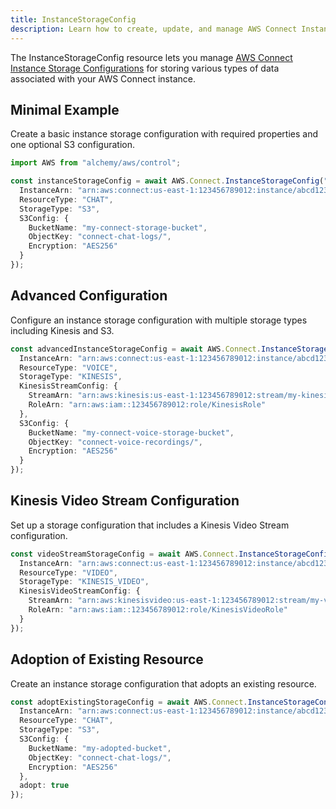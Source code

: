 ```yaml
---
title: InstanceStorageConfig
description: Learn how to create, update, and manage AWS Connect InstanceStorageConfigs using Alchemy Cloud Control.
---
```



The InstanceStorageConfig resource lets you manage [AWS Connect Instance Storage Configurations](https://docs.aws.amazon.com/connect/latest/userguide/) for storing various types of data associated with your AWS Connect instance.

## Minimal Example

Create a basic instance storage configuration with required properties and one optional S3 configuration.

```ts
import AWS from "alchemy/aws/control";

const instanceStorageConfig = await AWS.Connect.InstanceStorageConfig("basicInstanceStorageConfig", {
  InstanceArn: "arn:aws:connect:us-east-1:123456789012:instance/abcd1234-12ab-34cd-56ef-1234567890ab",
  ResourceType: "CHAT",
  StorageType: "S3",
  S3Config: {
    BucketName: "my-connect-storage-bucket",
    ObjectKey: "connect-chat-logs/",
    Encryption: "AES256"
  }
});
```

## Advanced Configuration

Configure an instance storage configuration with multiple storage types including Kinesis and S3.

```ts
const advancedInstanceStorageConfig = await AWS.Connect.InstanceStorageConfig("advancedInstanceStorageConfig", {
  InstanceArn: "arn:aws:connect:us-east-1:123456789012:instance/abcd1234-12ab-34cd-56ef-1234567890ab",
  ResourceType: "VOICE",
  StorageType: "KINESIS",
  KinesisStreamConfig: {
    StreamArn: "arn:aws:kinesis:us-east-1:123456789012:stream/my-kinesis-stream",
    RoleArn: "arn:aws:iam::123456789012:role/KinesisRole"
  },
  S3Config: {
    BucketName: "my-connect-voice-storage-bucket",
    ObjectKey: "connect-voice-recordings/",
    Encryption: "AES256"
  }
});
```

## Kinesis Video Stream Configuration

Set up a storage configuration that includes a Kinesis Video Stream configuration.

```ts
const videoStreamStorageConfig = await AWS.Connect.InstanceStorageConfig("videoStreamStorageConfig", {
  InstanceArn: "arn:aws:connect:us-east-1:123456789012:instance/abcd1234-12ab-34cd-56ef-1234567890ab",
  ResourceType: "VIDEO",
  StorageType: "KINESIS_VIDEO",
  KinesisVideoStreamConfig: {
    StreamArn: "arn:aws:kinesisvideo:us-east-1:123456789012:stream/my-video-stream",
    RoleArn: "arn:aws:iam::123456789012:role/KinesisVideoRole"
  }
});
```

## Adoption of Existing Resource

Create an instance storage configuration that adopts an existing resource.

```ts
const adoptExistingStorageConfig = await AWS.Connect.InstanceStorageConfig("adoptExistingStorageConfig", {
  InstanceArn: "arn:aws:connect:us-east-1:123456789012:instance/abcd1234-12ab-34cd-56ef-1234567890ab",
  ResourceType: "CHAT",
  StorageType: "S3",
  S3Config: {
    BucketName: "my-adopted-bucket",
    ObjectKey: "connect-chat-logs/",
    Encryption: "AES256"
  },
  adopt: true
});
```
